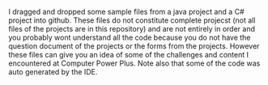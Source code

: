 I dragged and dropped some sample files from a java project and a C# project into github. These files do not constitute complete projecst (not all files of the projects are in this repository) and are not entirely in order and you probably wont understand all the code because you do not have the question 
document of the projects or the forms from the projects. However these files can give you an idea of some of the challenges and 
content I encountered at Computer Power Plus. Note also that some of the code was auto generated by the IDE.


